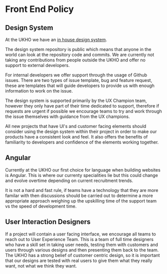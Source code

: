 # Front End Policy



## Design System



At the UKHO we have an [in house design system](https://github.com/UKHO/admiralty-design-system).



The design system repository is public which means that anyone in the world can look at the repository code and commits. We are currently not taking any contributions from people outside the UKHO and offer no support to external developers. 



For internal developers we offer support through the usage of Github issues. There are two types of issue template, bug and feature request, these are templates that will guide developers to provide us with enough information to work on the issue. 



The design system is supported primarily by the UX Champion team, however they only have part of their time dedicated to support, therefore if requests are urgent if possible we encourage teams to try and work through the issue themselves with guidance from the UX champions.



All new projects that have UI's and customer facing elements should consider using the design system within their project in order to make our products have a consistent look and feel. It also offers the benefits of familiarity to developers and confidence of the elements working together.



## Angular



Currently at the UKHO our first choice for language when building websites is Angular. This is where our currenty specialities lie but this could change and evolve overtime depending on current recruitment trends. 



It is not a hard and fast rule, if teams have a technology that they are more familar with then discussions should be carried out to determine a more appropriate approach weighing up the upskilling time of the support team vs the speed of development time.



## User Interaction Designers



If a project will contain a user facing interface, we encourage all teams to reach out to User Experience Team. This is a team of full time designers who have a skill set in taking user needs, testing them with customers and users through various designs and then presenting them back to the team. The UKHO has a strong belief of customer centric design, so it is important that our designs are tested with real users to give them what they really want, not what we think they want.
